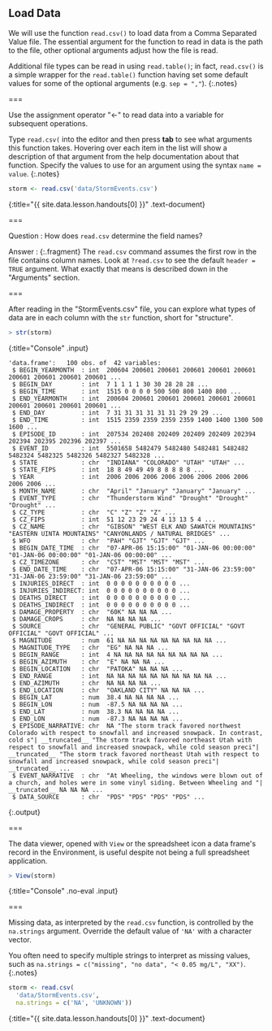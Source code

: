 ---
---

## Load Data

We will use the function `read.csv()` to load data from a Comma Separated Value
file. The essential argument for the function to read in data is the path to the
file, other optional arguments adjust how the file is read.

Additional file types can be read in using `read.table()`; in fact, `read.csv()`
is a simple wrapper for the `read.table()` function having set some default
values for some of the optional arguments (e.g. `sep = ","`).
{:.notes}

===

Use the assignment operator "<-" to read data into a variable for
subsequent operations.

Type `read.csv(` into the editor and then press **tab** to see what arguments
this function takes. Hovering over each item in the list will show a description
of that argument from the help documentation about that function. Specify the
values to use for an argument using the syntax `name = value`.
{:.notes}



~~~r
storm <- read.csv('data/StormEvents.csv')
~~~
{:title="{{ site.data.lesson.handouts[0] }}" .text-document}


===

Question
: How does `read.csv` determine the field names?

Answer
: {:.fragment} The `read.csv` command assumes the first row in the file contains
column names. Look at `?read.csv` to see the default `header = TRUE` argument.
What exactly that means is described down in the "Arguments" section.

===

After reading in the "StormEvents.csv" file, you can explore what types of data
are in each column with the `str` function, short for "structure".



~~~r
> str(storm)
~~~
{:title="Console" .input}


~~~
'data.frame':	100 obs. of  42 variables:
 $ BEGIN_YEARMONTH  : int  200604 200601 200601 200601 200601 200601 200601 200601 200601 200601 ...
 $ BEGIN_DAY        : int  7 1 1 1 1 30 30 28 28 28 ...
 $ BEGIN_TIME       : int  1515 0 0 0 0 500 500 800 1400 800 ...
 $ END_YEARMONTH    : int  200604 200601 200601 200601 200601 200601 200601 200601 200601 200601 ...
 $ END_DAY          : int  7 31 31 31 31 31 31 29 29 29 ...
 $ END_TIME         : int  1515 2359 2359 2359 2359 1400 1400 1300 500 1600 ...
 $ EPISODE_ID       : int  207534 202408 202409 202409 202409 202394 202394 202395 202396 202397 ...
 $ EVENT_ID         : int  5501658 5482479 5482480 5482481 5482482 5482324 5482325 5482326 5482327 5482328 ...
 $ STATE            : chr  "INDIANA" "COLORADO" "UTAH" "UTAH" ...
 $ STATE_FIPS       : int  18 8 49 49 49 8 8 8 8 8 ...
 $ YEAR             : int  2006 2006 2006 2006 2006 2006 2006 2006 2006 2006 ...
 $ MONTH_NAME       : chr  "April" "January" "January" "January" ...
 $ EVENT_TYPE       : chr  "Thunderstorm Wind" "Drought" "Drought" "Drought" ...
 $ CZ_TYPE          : chr  "C" "Z" "Z" "Z" ...
 $ CZ_FIPS          : int  51 12 23 29 24 4 13 13 5 4 ...
 $ CZ_NAME          : chr  "GIBSON" "WEST ELK AND SAWATCH MOUNTAINS" "EASTERN UINTA MOUNTAINS" "CANYONLANDS / NATURAL BRIDGES" ...
 $ WFO              : chr  "PAH" "GJT" "GJT" "GJT" ...
 $ BEGIN_DATE_TIME  : chr  "07-APR-06 15:15:00" "01-JAN-06 00:00:00" "01-JAN-06 00:00:00" "01-JAN-06 00:00:00" ...
 $ CZ_TIMEZONE      : chr  "CST" "MST" "MST" "MST" ...
 $ END_DATE_TIME    : chr  "07-APR-06 15:15:00" "31-JAN-06 23:59:00" "31-JAN-06 23:59:00" "31-JAN-06 23:59:00" ...
 $ INJURIES_DIRECT  : int  0 0 0 0 0 0 0 0 0 0 ...
 $ INJURIES_INDIRECT: int  0 0 0 0 0 0 0 0 0 0 ...
 $ DEATHS_DIRECT    : int  0 0 0 0 0 0 0 0 0 0 ...
 $ DEATHS_INDIRECT  : int  0 0 0 0 0 0 0 0 0 0 ...
 $ DAMAGE_PROPERTY  : chr  "60K" NA NA NA ...
 $ DAMAGE_CROPS     : chr  NA NA NA NA ...
 $ SOURCE           : chr  "GENERAL PUBLIC" "GOVT OFFICIAL" "GOVT OFFICIAL" "GOVT OFFICIAL" ...
 $ MAGNITUDE        : num  61 NA NA NA NA NA NA NA NA NA ...
 $ MAGNITUDE_TYPE   : chr  "EG" NA NA NA ...
 $ BEGIN_RANGE      : int  4 NA NA NA NA NA NA NA NA NA ...
 $ BEGIN_AZIMUTH    : chr  "E" NA NA NA ...
 $ BEGIN_LOCATION   : chr  "PATOKA" NA NA NA ...
 $ END_RANGE        : int  NA NA NA NA NA NA NA NA NA NA ...
 $ END_AZIMUTH      : chr  NA NA NA NA ...
 $ END_LOCATION     : chr  "OAKLAND CITY" NA NA NA ...
 $ BEGIN_LAT        : num  38.4 NA NA NA NA ...
 $ BEGIN_LON        : num  -87.5 NA NA NA NA ...
 $ END_LAT          : num  38.3 NA NA NA NA ...
 $ END_LON          : num  -87.3 NA NA NA NA ...
 $ EPISODE_NARRATIVE: chr  NA "The storm track favored northwest Colorado with respect to snowfall and increased snowpack. In contrast, cold s"| __truncated__ "The storm track favored northeast Utah with respect to snowfall and increased snowpack, while cold season preci"| __truncated__ "The storm track favored northeast Utah with respect to snowfall and increased snowpack, while cold season preci"| __truncated__ ...
 $ EVENT_NARRATIVE  : chr  "At Wheeling, the windows were blown out of a church, and holes were in some vinyl siding. Between Wheeling and "| __truncated__ NA NA NA ...
 $ DATA_SOURCE      : chr  "PDS" "PDS" "PDS" "PDS" ...
~~~
{:.output}


===

The data viewer, opened with `View` or the spreadsheet icon a data frame's record
in the Environment, is useful despite not being a full spreadsheet application.



~~~r
> View(storm)
~~~
{:title="Console" .no-eval .input}


===

Missing data, as interpreted by the `read.csv` function, is controlled by the
`na.strings` argument. Override the default value of `'NA'` with a character
vector.

You often need to specify multiple strings to interpret as missing values, such
as `na.strings = c("missing", "no data", "< 0.05 mg/L", "XX")`.
{:.notes}



~~~r
storm <- read.csv(
  'data/StormEvents.csv',
  na.strings = c('NA', 'UNKNOWN'))
~~~
{:title="{{ site.data.lesson.handouts[0] }}" .text-document}


